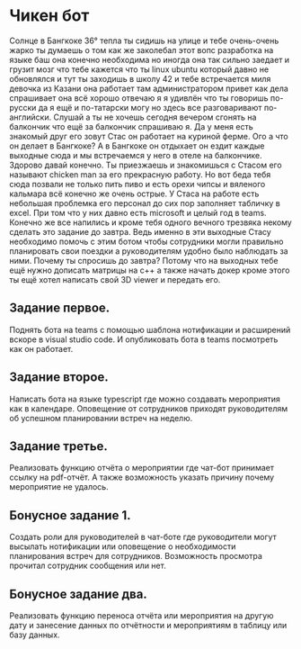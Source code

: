 # Чикен бот

Солнце в Бангкоке 36° тепла ты сидишь на улице и тебе очень-очень жарко ты думаешь о том как же заколебал этот вопс разработка на языке баш она конечно необходима но иногда она так сильно заедает и грузит мозг что тебе кажется что ты linux ubuntu который давно не обновлялся и тут ты заходишь в школу 42 и тебе встречается миля девочка из Казани она работает там администратором привет как дела спрашивает она всё хорошо отвечаю я я удивлён что ты говоришь по-русски да я ещё и по-татарски могу но здесь все разговаривают по-английски. Слушай а ты не хочешь сегодня вечером сгонять на балкончик что ещё за балкончик спрашиваю я. Да у меня есть знакомый друг его зовут Стас он работает на куриной ферме. Ого а что он делает в Бангкоке? А в Бангкоке он отдыхает он ездит каждые выходные сюда и мы встречаемся у него в отеле на балкончике. Здорово давай конечно.
Ты приезжаешь и знакомишься с Стасом его называют chicken man за его прекрасную работу. Но вот беда тебя сюда позвали не только пить пиво и есть орехи чипсы и вяленого кальмара всё конечно же очень острые. У Стаса на работе есть небольшая проблемка его персонал до сих пор заполняет табличку в excel. При том что у них давно есть microsoft и целый год в teams. Конечно же все напились и кроме тебя одного вечного трезвяка некому сделать это задание до завтра. Ведь именно в эти выходные Стасу необходимо помочь с этим ботом чтобы сотрудники могли правильно планировать свои поездки а руководителям удобно было наблюдать за ними. Почему ты спросишь до завтра? Потому что на выходных тебе ещё нужно дописать матрицы на c++ а также начать докер кроме этого ты ещё хотел написать свой 3D viewer и передать его.
## Задание первое.
Поднять бота на teams с помощью шаблона нотификации и расширений вскоре в visual studio code. И опубликовать бота в teams посмотреть как он работает. 
## Задание второе.
Написать бота на языке typescript где можно создавать мероприятия как в календаре. Оповещение от сотрудников приходят руководителям об успешном планировании встреч на неделю.
## Задание третье.
Реализовать функцию отчёта о мероприятии где чат-бот принимает ссылку на pdf-отчёт. А также возможность указать причину почему мероприятие не удалось.
## Бонусное задание 1.
Создать роли для руководителей в чат-боте где руководители могут высылать нотификации или оповещение о необходимости планирования встреч для сотрудников. Возможность просмотра прочитал сотрудник сообщения или нет.
## Бонусное задание два.
Реализовать функцию переноса отчёта или мероприятия на другую дату и занесение данных по отчётности и мероприятиям в таблицу или базу данных.
